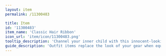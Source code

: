 ```yaml
---
layout: item
permalink: /11300483

title: Item
id: '11300483'
item_name: 'Classic Hair Ribbon'
icon_url: 'item/icon/11300483.png'
tooltip_description: 'Channel your inner child with this innocent-looking ribbon.'
guide_description: 'Outfit items replace the look of your gear when equipped.'
---
```

